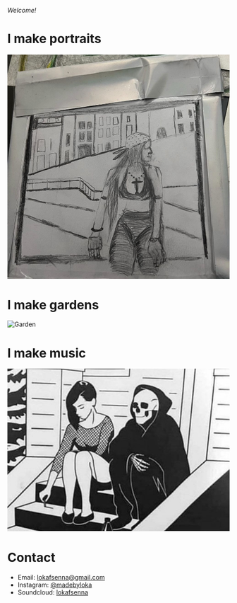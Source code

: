_Welcome!_

# I make portraits 
![Portrait](portrait.png)

# I make gardens 
![Garden](garden.png)
 
# I make music
![Album](album.png)

# Contact
 - Email: lokafsenna@gmail.com
 - Instagram: [@madebyloka](https://www.instagram.com/madebyloka/)
 - Soundcloud: [lokafsenna](https://www.soundcloud.com/lokafsenna/)
